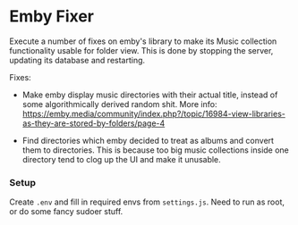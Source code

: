 # Emby Fixer

Execute a number of fixes on emby's library to make its Music collection functionality usable for folder view. This is done by stopping the server, updating its database and restarting.

Fixes:

- Make emby display music directories with their actual title, instead of some algorithmically derived random shit. More info: https://emby.media/community/index.php?/topic/16984-view-libraries-as-they-are-stored-by-folders/page-4

- Find directories which emby decided to treat as albums and convert them to directories. This is because too big music collections inside one directory tend to clog up the UI and make it unusable.

### Setup

Create `.env` and fill in required envs from `settings.js`. Need to run as root, or do some fancy sudoer stuff.
